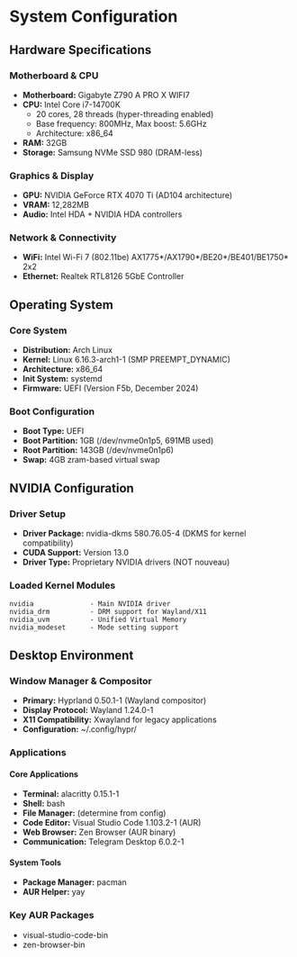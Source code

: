 # System Configuration

## Hardware Specifications

### Motherboard & CPU

- **Motherboard:** Gigabyte Z790 A PRO X WIFI7
- **CPU:** Intel Core i7-14700K
  - 20 cores, 28 threads (hyper-threading enabled)
  - Base frequency: 800MHz, Max boost: 5.6GHz
  - Architecture: x86_64
- **RAM:** 32GB
- **Storage:** Samsung NVMe SSD 980 (DRAM-less)

### Graphics & Display

- **GPU:** NVIDIA GeForce RTX 4070 Ti (AD104 architecture)
- **VRAM:** 12,282MB
- **Audio:** Intel HDA + NVIDIA HDA controllers

### Network & Connectivity

- **WiFi:** Intel Wi-Fi 7 (802.11be) AX1775*/AX1790*/BE20*/BE401/BE1750* 2x2
- **Ethernet:** Realtek RTL8126 5GbE Controller

## Operating System

### Core System

- **Distribution:** Arch Linux
- **Kernel:** Linux 6.16.3-arch1-1 (SMP PREEMPT_DYNAMIC)
- **Architecture:** x86_64
- **Init System:** systemd
- **Firmware:** UEFI (Version F5b, December 2024)

### Boot Configuration

- **Boot Type:** UEFI
- **Boot Partition:** 1GB (/dev/nvme0n1p5, 691MB used)
- **Root Partition:** 143GB (/dev/nvme0n1p6)
- **Swap:** 4GB zram-based virtual swap

## NVIDIA Configuration

### Driver Setup

- **Driver Package:** nvidia-dkms 580.76.05-4 (DKMS for kernel compatibility)
- **CUDA Support:** Version 13.0
- **Driver Type:** Proprietary NVIDIA drivers (NOT nouveau)

### Loaded Kernel Modules

```
nvidia              - Main NVIDIA driver
nvidia_drm          - DRM support for Wayland/X11
nvidia_uvm          - Unified Virtual Memory
nvidia_modeset      - Mode setting support
```

## Desktop Environment

### Window Manager & Compositor

- **Primary:** Hyprland 0.50.1-1 (Wayland compositor)
- **Display Protocol:** Wayland 1.24.0-1
- **X11 Compatibility:** Xwayland for legacy applications
- **Configuration:** ~/.config/hypr/

### Applications

#### Core Applications

- **Terminal:** alacritty 0.15.1-1
- **Shell:** bash
- **File Manager:** (determine from config)
- **Code Editor:** Visual Studio Code 1.103.2-1 (AUR)
- **Web Browser:** Zen Browser (AUR binary)
- **Communication:** Telegram Desktop 6.0.2-1

#### System Tools

- **Package Manager:** pacman
- **AUR Helper:** yay

### Key AUR Packages

- visual-studio-code-bin
- zen-browser-bin

